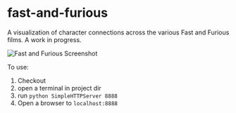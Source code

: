 # fast-and-furious
A visualization of character connections across the various Fast and Furious films. A work in progress.

![Fast and Furious Screenshot](https://pbs.twimg.com/media/Cg3rrHRU4AAEteG.jpg)

To use:

1. Checkout
2. open a terminal in project dir
3. run `python SimpleHTTPServer 8888`
4. Open a browser to `localhost:8888`
